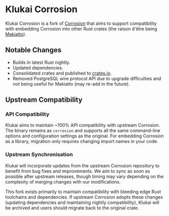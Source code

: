 # Klukai Corrosion

Klukai Corrosion is a fork of [Corrosion](https://github.com/superfly/corrosion) that aims to support compatibility with embedding Corrosion into other Rust crates (the raison d'être being [Makiatto](https://github.com/halcyonnouveau/makiatto)).

## Notable Changes

- Builds in latest Rust nightly.
- Updated dependencies.
- Consolidated crates and published to [crates.io](https://crates.io/crates/klukai).
- Removed PostgreSQL wire protocol API due to upgrade difficulties and not being useful for Makiatto (may re-add in the future).

## Upstream Compatibility

### API Compatibility

Klukai aims to maintain ~100% API compatibility with upstream Corrosion. The binary remains as `corrosion` and supports all the same command-line options and configuration settings as the original. For embedding Corrosion as a library, migration only requires changing import names in your code.

### Upstream Synchronisation

Klukai will incorporate updates from the upstream Corrosion repository to benefit from bug fixes and improvements. We aim to sync as soon as possible after upstream releases, though timing may vary depending on the complexity of merging changes with our modifications.

This fork exists primarily to maintain compatibility with bleeding edge Rust toolchains and dependencies. If upstream Corrosion adopts these changes (updating dependencies and maintaining nightly compatibility), Klukai will be archived and users should migrate back to the original crate.
